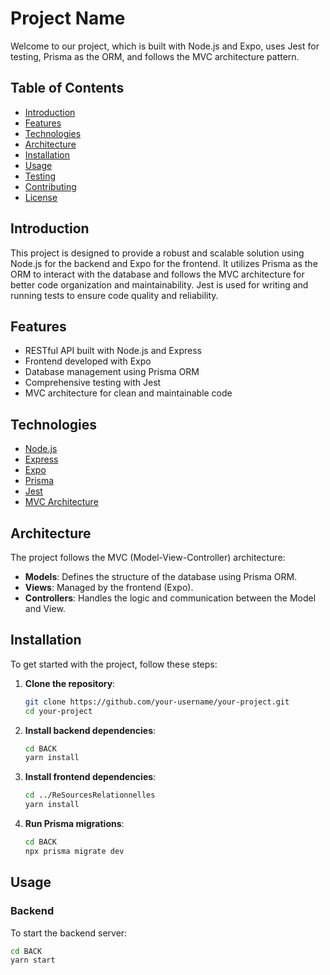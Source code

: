 # Project Name

Welcome to our project, which is built with Node.js and Expo, uses Jest for testing, Prisma as the ORM, and follows the MVC architecture pattern.

## Table of Contents

- [Introduction](#introduction)
- [Features](#features)
- [Technologies](#technologies)
- [Architecture](#architecture)
- [Installation](#installation)
- [Usage](#usage)
- [Testing](#testing)
- [Contributing](#contributing)
- [License](#license)

## Introduction

This project is designed to provide a robust and scalable solution using Node.js for the backend and Expo for the frontend. It utilizes Prisma as the ORM to interact with the database and follows the MVC architecture for better code organization and maintainability. Jest is used for writing and running tests to ensure code quality and reliability.

## Features

- RESTful API built with Node.js and Express
- Frontend developed with Expo
- Database management using Prisma ORM
- Comprehensive testing with Jest
- MVC architecture for clean and maintainable code

## Technologies

- [Node.js](https://nodejs.org/)
- [Express](https://expressjs.com/)
- [Expo](https://expo.dev/)
- [Prisma](https://www.prisma.io/)
- [Jest](https://jestjs.io/)
- [MVC Architecture](https://en.wikipedia.org/wiki/Model–view–controller)

## Architecture

The project follows the MVC (Model-View-Controller) architecture:

- **Models**: Defines the structure of the database using Prisma ORM.
- **Views**: Managed by the frontend (Expo).
- **Controllers**: Handles the logic and communication between the Model and View.

## Installation

To get started with the project, follow these steps:

1. **Clone the repository**:
    ```bash
    git clone https://github.com/your-username/your-project.git
    cd your-project
    ```

2. **Install backend dependencies**:
    ```bash
    cd BACK
    yarn install
    ```

3. **Install frontend dependencies**:
    ```bash
    cd ../ReSourcesRelationnelles
    yarn install
    ```

5. **Run Prisma migrations**:
    ```bash
    cd BACK
    npx prisma migrate dev
    ```

## Usage

### Backend

To start the backend server:

```bash
cd BACK
yarn start
